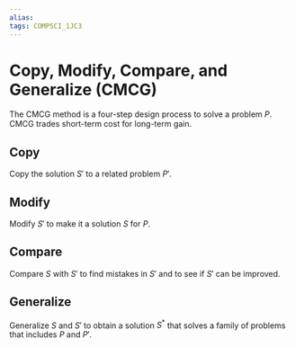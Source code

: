 ```yaml
---
alias:
tags: COMPSCI_1JC3
---
```

# Copy, Modify, Compare, and Generalize (CMCG)
The CMCG method is a four-step design process to solve a problem $P$. CMCG trades short-term cost for long-term gain.

## Copy
Copy the solution $S'$ to a related problem $P'$. 
## Modify
Modify $S'$ to make it a solution $S$ for $P$.
## Compare
Compare $S$ with $S'$ to find mistakes in $S'$ and to see if $S'$ can be improved.
## Generalize
Generalize $S$ and $S'$ to obtain a solution $S^*$ that solves a family of problems that includes $P$ and $P'$. 
